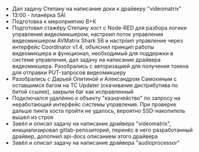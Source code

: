* Дал задачу Степану на написание доки к драйверу "videomatrix"
* 13:00 - планёрка SAI
* Подготовка к мероприятию В+К
* Подготовил стажёру Степану хост с Node-RED для разбора логики управления видеомикшером, настроил поток управления видеомикшером AVMatrix Shark S6 и настроил управление через интерфейс Coordinator v1.4, объяснил принцип работы видеомикшера и функционал, необходимый для поддержки в системе управления, дал задачу на написание драйвера видеомикшера. Разобрались с авторизацией для получения токена для отправки PUT-запросов видеомикшеру
* Разобрались с Дарьей Опитиной и Александром Самохиным с оставшимся багом на TC Updater (скачивание дистрибутива по битой ссылке), закрыли баг как исправленный
* Подключался удалённо к объекту "казначейство" по запросу на неработающий интерфейс системы управления. При проверке дальше пинга хоста пройти не удалось, вероятно SSD-накопитель вышел из строя
* Завёл и описал задачу на написание драйвера "videomatrix", инициализировал gitlab-репозиторий, перенёс в него разработанный драйвер, дополнил api-docs описанием этого драйвера
* Завёл и описал задачу на написание драйвера "audioprocessor"